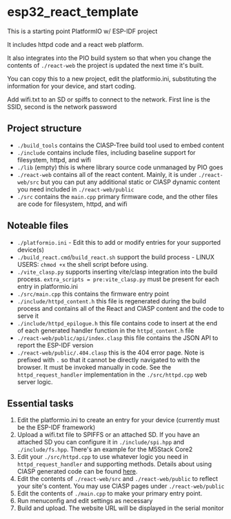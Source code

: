 # esp32_react_template

This is a starting point PlatformIO w/ ESP-IDF project

It includes httpd code and a react web platform.

It also integrates into the PIO build system so that when you change the contents of `./react-web` the project is updated the next time it's built.

You can copy this to a new project, edit the platformio.ini, substituting the information for your device, and start coding.

Add wifi.txt to an SD or spiffs to connect to the network. First line is the SSID, second is the network password


## Project structure

- `./build_tools` contains the ClASP-Tree build tool used to embed content
- `./include` contains include files, including baseline support for filesystem, httpd, and wifi
- `./lib` (empty) this is where library source code unmanaged by PIO goes
- `./react-web` contains all of the react content. Mainly, it is under `./react-web/src` but you can put any additional static or ClASP dynamic content you need included in `./react-web/public`
- `./src` contains the `main.cpp` primary firmware code, and the other files are code for filesystem, httpd, and wifi 

## Noteable files

- `./platformio.ini` - Edit this to add or modify entries for your supported device(s)
- `./build_react.cmd`/`build_react.sh` support the build process - LINUX USERS: `chmod +x` the shell script before using.
- `./vite_clasp.py` supports inserting vite/clasp integration into the build process. `extra_scripts = pre:vite_clasp.py` must be present for each entry in platformio.ini
- `./src/main.cpp` this contains the firmware entry point
- `./include/httpd_content.h` this file is regenerated during the build process and contains all of the React and ClASP content and the code to serve it
- `./include/httpd_epilogue.h` this file contains code to insert at the end of each generated handler function in the `httpd_content.h` file
- `./react-web/public/api/index.clasp` this file contains the JSON API to report the ESP-IDF version
- `./react-web/public/.404.clasp` this is the 404 error page. Note is prefixed with `.` so that it cannot be directly navigated to with the browser. It must be invoked manually in code. See the `httpd_request_handler` implementation in the `./src/httpd.cpp` web server logic.

## Essential tasks

1. Edit the platformio.ini to create an entry for your device (currently must be the ESP-IDF framework)
2. Upload a wifi.txt file to SPIFFS or an attached SD. If you have an attached SD you can configure it in `./include/spi.hpp` and `./include/fs.hpp`. There's an example for the M5Stack Core2
3. Edit your `./src/httpd.cpp` to use whatever logic you need in `httpd_request_handler` and supporting methods. Details about using ClASP generated code can be found [here](https://github.com/codewitch-honey-crisis/clasp).
4. Edit the contents of `./react-web/src` and `./react-web/public` to reflect your site's content. You may use ClASP pages under `./react-web/public`
5. Edit the contents of `./main.cpp` to make your primary entry point.
6. Run menuconfig and edit settings as necessary
7. Build and upload. The website URL will be displayed in the serial monitor